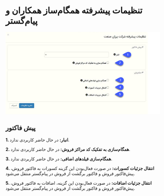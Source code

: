 # تنظیمات پیشرفته همگام‌ساز همکاران و پیام‌گستر
 
 ![](hamkaran.jpg)
 
## پیش فاکتور

**1.    انبار:** در حال حاضر کاربردی ندارد.

**2.    همگام‌سازی به تفکیک کد مراکز فروش:** در حال حاضر کاربردی ندارد.

**3.    همگام‌سازی فیلدهای اضافی:** در حال حاضر کاربردی ندارد.

**4.    انتقال جزئیات کسورات:** در صورت فعال‌بودن این گزینه کسورات به فاکتور فروش، پیش‌فاکتور فروش و فاکتور برگشت از فروش در پیام‌گستر منتقل می‌شود.

**5.    انتقال جزئیات اضافات:** در صورت فعال‌بودن این گزینه، اضافات به فاکتور فروش، پیش‌فاکتور فروش و فاکتور برگشت از فروش در پیام‌گستر منتقل می‌شود.


